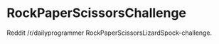RockPaperScissorsChallenge
==========================
Reddit /r/dailyprogrammer RockPaperScissorsLizardSpock-challenge.

